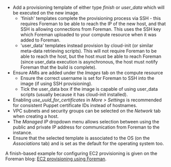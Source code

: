 
* Add a provisioning template of either type *finish* or *user_data* which will be executed on the new image.
   * 'finish' templates complete the provisioning process via SSH - this requires Foreman to be able to reach the IP of the new host, and that SSH is allowing connections from Foreman. This uses the SSH key which Foreman uploaded to your compute resource when it was added to Foreman.
   * 'user_data' templates instead provision by cloud-init (or similar meta-data retrieving scripts). This will not require Foreman to be able to reach the host, but the host must be able to reach Foreman (since user_data execution is asynchronous, the host must notify Foreman that the build is complete).
* Ensure AMIs are added under the *Images* tab on the compute resource
   * Ensure the correct username is set for Foreman to SSH into the image (if using SSH provisioning).
   * Tick the user_data box if the image is capable of using user_data scripts (usually because it has cloud-init installed).
* Enabling *use_uuid_for_certificates* in *More > Settings* is recommended for consistent Puppet certificate IDs instead of hostnames.
* VPC subnets and security groups can be selected on the *Network* tab when creating a host.
* The *Managed IP* dropdown menu allows selection between using the public and private IP address for communication from Foreman to the instance.
* Ensure that the selected template is associated to the OS (on the *Associations* tab) and is set as the default for the operating system too.

A finish-based example for configuring EC2 provisioning is given on the Foreman blog: [EC2 provisioning using Foreman](http://blog.theforeman.org/2012/05/ec2-provisioning-using-foreman.html).
